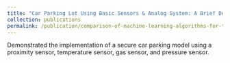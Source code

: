 ```yaml
---
title: "Car Parking Lot Using Basic Sensors & Analog System: A Brief Demonstration of Sensors"
collection: publications
permalink: /publication/comparison-of-machine-learning-algorithms-for-the-diagnosis-of-heart-disease
---
```


Demonstrated the implementation of a secure car parking model using a proximity sensor, temperature sensor,
gas sensor, and pressure sensor.
